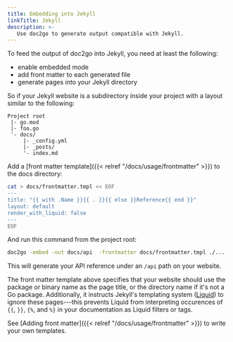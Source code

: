 ```yaml
---
title: Embedding into Jekyll
linkTitle: Jekyll
description: >-
   Use doc2go to generate output compatible with Jekyll.
---
```



To feed the output of doc2go into Jekyll, you need at least the following:

- enable embedded mode
- add front matter to each generated file
- generate pages into your Jekyll directory

So if your Jekyll website is a subdirectory inside your project
with a layout similar to the following:

```
Project root
 |- go.mod
 |- foo.go
 '- docs/
     |- _config.yml
     |- _posts/
     '- index.md
```

Add a [front matter template]({{< relref "/docs/usage/frontmatter" >}})
to the docs directory:

```bash
cat > docs/frontmatter.tmpl << EOF
---
title: "{{ with .Name }}{{ . }}{{ else }}Reference{{ end }}"
layout: default
render_with_liquid: false
---
EOF
```

And run this command from the project root:

```bash
doc2go -embed -out docs/api  -frontmatter docs/frontmatter.tmpl ./...
```

This will generate your API reference under an `/api` path
on your website.

The front matter template above specifies that your website
should use the package or binary name as the page title,
or the directory name if it's not a Go package.
Additionally, it instructs Jekyll's templating system
([Liquid](https://shopify.github.io/liquid/))
to ignore these pages---this prevents Liquid
from interpreting occurences of `{{`, `}}`, `{%`, and `%}`
in your documentation as Liquid filters or tags.

See [Adding front matter]({{< relref "/docs/usage/frontmatter" >}})
to write your own templates.
